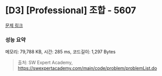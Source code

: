 # [D3] [Professional] 조합 - 5607 

[문제 링크](https://swexpertacademy.com/main/code/problem/problemDetail.do?contestProbId=AWXGKdbqczEDFAUo) 

### 성능 요약

메모리: 79,788 KB, 시간: 285 ms, 코드길이: 1,297 Bytes



> 출처: SW Expert Academy, https://swexpertacademy.com/main/code/problem/problemList.do